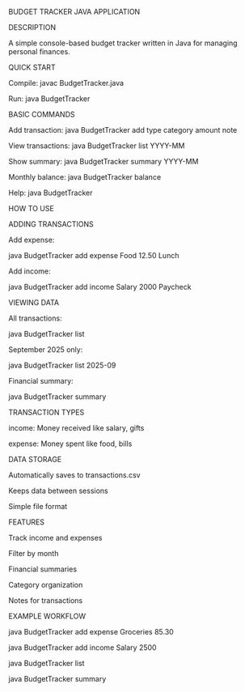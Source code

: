 BUDGET TRACKER JAVA APPLICATION

DESCRIPTION

A simple console-based budget tracker written in Java for managing personal finances.

QUICK START

Compile: javac BudgetTracker.java

Run: java BudgetTracker

BASIC COMMANDS

Add transaction: java BudgetTracker add type category amount note

View transactions: java BudgetTracker list YYYY-MM

Show summary: java BudgetTracker summary YYYY-MM

Monthly balance: java BudgetTracker balance

Help: java BudgetTracker

HOW TO USE

ADDING TRANSACTIONS

Add expense:

java BudgetTracker add expense Food 12.50 Lunch

Add income:

java BudgetTracker add income Salary 2000 Paycheck

VIEWING DATA

All transactions:

java BudgetTracker list

September 2025 only:

java BudgetTracker list 2025-09

Financial summary:

java BudgetTracker summary

TRANSACTION TYPES

income: Money received like salary, gifts

expense: Money spent like food, bills

DATA STORAGE

Automatically saves to transactions.csv

Keeps data between sessions

Simple file format

FEATURES

Track income and expenses

Filter by month

Financial summaries

Category organization

Notes for transactions

EXAMPLE WORKFLOW

java BudgetTracker add expense Groceries 85.30

java BudgetTracker add income Salary 2500

java BudgetTracker list

java BudgetTracker summary
